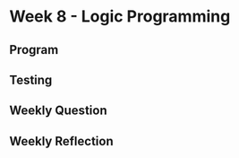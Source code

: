 # Week 8 - Logic Programming

## Program



## Testing



## Weekly Question



## Weekly Reflection


